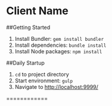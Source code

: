 Client Name
================

##Getting Started
1. Install Bundler: `gem install bundler`
2. Install dependencies: `bundle install`
3. Install Node packages: `npm install`

##Daily Startup
1. `cd` to project directory
2. Start environment: `gulp`
3. Navigate to [http://localhost:9999/](http://localhost:9999/)

============